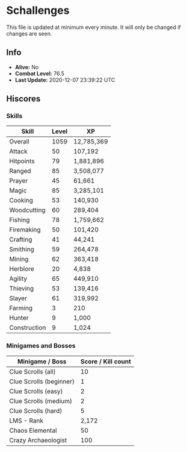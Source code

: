 # Schallenges

This file is updated at minimum every minute. It will only be changed if changes are seen.

## Info

 - **Alive:** No
 - **Combat Level:** 76.5
 - **Last Update:** 2020-12-07 23:39:22 UTC

## Hiscores

### Skills

| Skill | Level | XP |
|--|--|--|
| Overall | 1059 | 12,785,369 |
| Attack | 50 | 107,192 |
| Hitpoints | 79 | 1,881,896 |
| Ranged | 85 | 3,508,077 |
| Prayer | 45 | 61,661 |
| Magic | 85 | 3,285,101 |
| Cooking | 53 | 140,930 |
| Woodcutting | 60 | 289,404 |
| Fishing | 78 | 1,759,662 |
| Firemaking | 50 | 101,420 |
| Crafting | 41 | 44,241 |
| Smithing | 59 | 264,478 |
| Mining | 62 | 363,418 |
| Herblore | 20 | 4,838 |
| Agility | 65 | 449,910 |
| Thieving | 53 | 139,416 |
| Slayer | 61 | 319,992 |
| Farming | 3 | 210 |
| Hunter | 9 | 1,000 |
| Construction | 9 | 1,024 |

### Minigames and Bosses

| Minigame / Boss | Score / Kill count |
|--|--|
| Clue Scrolls (all) | 10 |
| Clue Scrolls (beginner) | 1 |
| Clue Scrolls (easy) | 2 |
| Clue Scrolls (medium) | 2 |
| Clue Scrolls (hard) | 5 |
| LMS - Rank | 2,172 |
| Chaos Elemental | 50 |
| Crazy Archaeologist | 100 |
